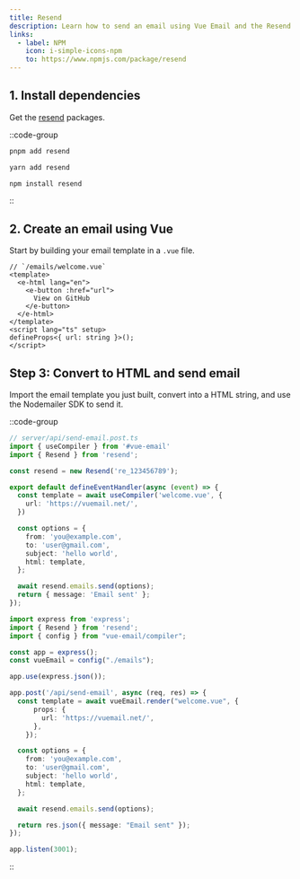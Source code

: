 ```yaml
---
title: Resend
description: Learn how to send an email using Vue Email and the Resend Node.js SDK.
links:
  - label: NPM
    icon: i-simple-icons-npm
    to: https://www.npmjs.com/package/resend
---
```


## 1. Install dependencies

Get the [resend](https://www.npmjs.com/package/resend) packages.

::code-group
```sh [pnpm]
pnpm add resend
```
```sh [yarn]
yarn add resend
```
```sh [npm]
npm install resend
```
::

## 2. Create an email using Vue

Start by building your email template in a `.vue` file.


```vue
// `/emails/welcome.vue`
<template>
  <e-html lang="en">
    <e-button :href="url">
      View on GitHub
    </e-button>
  </e-html>
</template>
<script lang="ts" setup>
defineProps<{ url: string }>();
</script>
```

## Step 3: Convert to HTML and send email

Import the email template you just built, convert into a HTML string, and use the Nodemailer SDK to send it.

::code-group

```ts [Nuxt 3]
// server/api/send-email.post.ts
import { useCompiler } from '#vue-email'
import { Resend } from 'resend';

const resend = new Resend('re_123456789');

export default defineEventHandler(async (event) => {
  const template = await useCompiler('welcome.vue', {
    url: 'https://vuemail.net/',
  })

  const options = {
    from: 'you@example.com',
    to: 'user@gmail.com',
    subject: 'hello world',
    html: template,
  };

  await resend.emails.send(options);
  return { message: 'Email sent' };
});
```

```ts [NodeJs]
import express from 'express';
import { Resend } from 'resend';
import { config } from "vue-email/compiler";

const app = express();
const vueEmail = config("./emails");

app.use(express.json());

app.post('/api/send-email', async (req, res) => {
  const template = await vueEmail.render("welcome.vue", {
      props: {
        url: 'https://vuemail.net/',
      },
    });

  const options = {
    from: 'you@example.com',
    to: 'user@gmail.com',
    subject: 'hello world',
    html: template,
  };

  await resend.emails.send(options);

  return res.json({ message: "Email sent" });
});

app.listen(3001);
```

::